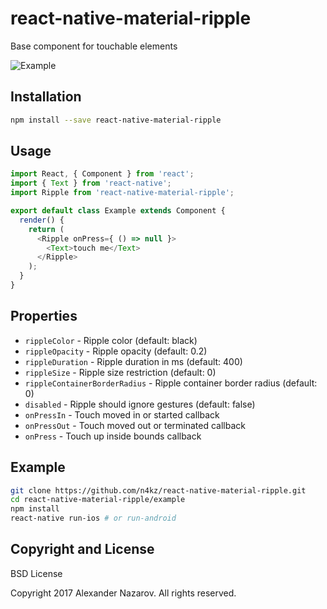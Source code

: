 # react-native-material-ripple

Base component for touchable elements

![Example](https://cloud.githubusercontent.com/assets/2055622/23309410/a363975a-fabf-11e6-8cd8-b9c5cca76b63.gif)

## Installation

```bash
npm install --save react-native-material-ripple
```

## Usage

```javascript
import React, { Component } from 'react';
import { Text } from 'react-native';
import Ripple from 'react-native-material-ripple';

export default class Example extends Component {
  render() {
    return (
      <Ripple onPress={ () => null }>
        <Text>touch me</Text>
      </Ripple>
    );
  }
}
```

## Properties

* `rippleColor`                 - Ripple color (default: black)
* `rippleOpacity`               - Ripple opacity (default: 0.2)
* `rippleDuration`              - Ripple duration in ms (default: 400)
* `rippleSize`                  - Ripple size restriction (default: 0)
* `rippleContainerBorderRadius` - Ripple container border radius (default: 0)
* `disabled`                    - Ripple should ignore gestures (default: false)
* `onPressIn`                   - Touch moved in or started callback
* `onPressOut`                  - Touch moved out or terminated callback
* `onPress`                     - Touch up inside bounds callback

## Example

```bash
git clone https://github.com/n4kz/react-native-material-ripple.git
cd react-native-material-ripple/example
npm install
react-native run-ios # or run-android
```

## Copyright and License

BSD License

Copyright 2017 Alexander Nazarov. All rights reserved.
